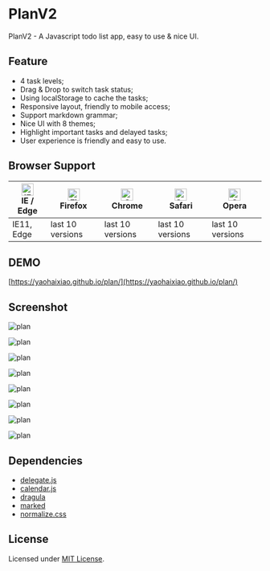 # PlanV2

PlanV2 - A Javascript todo list app, easy to use & nice UI.

## Feature
- 4 task levels;
- Drag & Drop to switch task status;
- Using localStorage to cache the tasks;
- Responsive layout, friendly to mobile access;
- Support markdown grammar;
- Nice UI with 8 themes;
- Highlight important tasks and delayed tasks;
- User experience is friendly and easy to use.

## Browser Support

| [<img src="https://images.gitee.com/uploads/images/2019/0717/091530_f3ac33a1_379217.png" alt="IE / Edge" width="24px" height="24px" />](https://yaohaixiao.github.io/calendar.js/)</br>IE / Edge | [<img src="https://images.gitee.com/uploads/images/2019/0717/091530_a955e40d_379217.png" alt="Firefox" width="24px" height="24px" />](https://yaohaixiao.github.io/calendar.js/)</br>Firefox | [<img src="https://images.gitee.com/uploads/images/2019/0717/091530_b6702b8d_379217.png" alt="Chrome" width="24px" height="24px" />](https://yaohaixiao.github.io/calendar.js/)</br>Chrome | [<img src="https://images.gitee.com/uploads/images/2019/0717/091532_15c85bfb_379217.png" alt="Safari" width="24px" height="24px" />](https://yaohaixiao.github.io/calendar.js/)</br>Safari | [<img src="https://images.gitee.com/uploads/images/2019/0717/091531_f163e513_379217.png" alt="Opera" width="24px" height="24px" />](https://yaohaixiao.github.io/calendar.js/)</br>Opera |
| --------- | --------- | --------- | --------- | --------- |
| IE11, Edge| last 10 versions| last 10 versions| last 10 versions| last 10 versions

## DEMO

[https://yaohaixiao.github.io/plan/](https://yaohaixiao.github.io/plan/)

## Screenshot

![plan](https://yaohaixiao.github.io/plan/images/plan-1.png)

![plan](https://yaohaixiao.github.io/plan/images/plan-2.png)

![plan](https://yaohaixiao.github.io/plan/images/plan-3.png)

![plan](https://yaohaixiao.github.io/plan/images/plan-4.png)

![plan](https://yaohaixiao.github.io/plan/images/plan-5.png)

![plan](https://yaohaixiao.github.io/plan/images/plan-6.png)

![plan](https://yaohaixiao.github.io/plan/images/plan-7.png)

![plan](https://yaohaixiao.github.io/plan/images/plan-8.png)


## Dependencies

- [delegate.js](https://github.com/necolas/delegate.js)
- [calendar.js](https://github.com/yaohaixiao/calendar.js)
- [dragula](https://github.com/bevacqua/dragula)
- [marked](https://github.com/markedjs/marked)
- [normalize.css](https://github.com/necolas/normalize.css)

## License

Licensed under [MIT License](http://opensource.org/licenses/mit-license.html).
